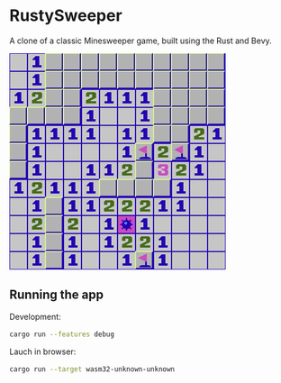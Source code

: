 # RustySweeper

A clone of a classic Minesweeper game, built using the Rust and Bevy.

<img src="docs/screenshot.png" height="384px">

## Running the app
Development:
```bash
cargo run --features debug
```

Lauch in browser:

```bash
cargo run --target wasm32-unknown-unknown
```
